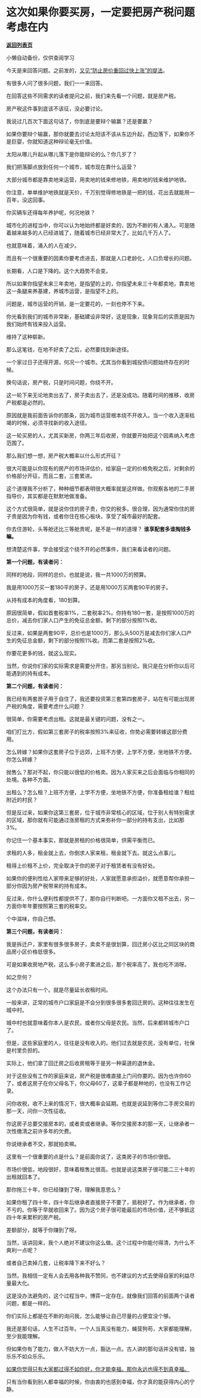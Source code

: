 # 这次如果你要买房，一定要把房产税问题考虑在内

[**返回列表页**](/gzh/记忆承载3)

小懒自动备份，仅供查阅学习

今天是来回答问题。之前发的，[又见“防止房价重回过快上涨”的提法](http://mp.weixin.qq.com/s?__biz=Mzg4MTg2MzU3Mg==&mid=2247483840&idx=1&sn=b7318aa7ce5cb2226dd4ab33eb5f56ae&chksm=cf5e3f3bf829b62d36beafc0339adbca25235f2f512ba0eba0205b84709cbe47c450b4c61941&scene=21#wechat_redirect)。  

有很多人问了很多问题，我们一一来回答。

在回答这些不同需求的读者提问之前，我们来先看一个问题，就是房产税。  

房产税这件事到底该不该征，没必要讨论。  

我说过几百次下面这句话了，你到底是要辩个输赢？还是要赢？  

如果你要辩个输赢，那你就要去讨论太阳该不该从东边升起，西边落下，如果你不是巨婴，你就知道这种辩论毫无价值。  

太阳从哪儿升起从哪儿落下是你能辩论的么？你几岁了？  

我们把落脚点放到任何一个城市，城市现在靠什么运营？  

大部分城市都是靠卖地来运营，用卖地的钱来修地铁，用卖地的钱来维护地铁。  

你注意，单单维护地铁就是天价，千万别觉得修地铁是一把的钱，花出去就能用一百年，没这回事。

你买辆车还得每年养护呢，何况地铁？

城市化的进程当中，你可以认为地始终都是好卖的，因为不断的有人涌入。可是随着越来越多的人已经进城了，随着城市已经非常大了，比如几千万人了。  

也就意味着，涌入的人在减少。

而且有一个很重要的因素你要考虑进去，那就是人口老龄化，人口负增长的问题。

长期看，人口是下降的。这个大趋势不会变。  

所以如果你指望未来三年卖地，是指望的上的，你指望未来三十年都卖地，靠卖地这一条腿来养基建，养城市运营，是指望不上的。  

问题是，城市运营的开销，是一定要花的，一刻也停不下来。  

你光看到我们的城市非常新，基础建设非常好，这是现象，现象背后的实质是因为我们始终有钱来投入运营。  

维持了这种崭新。

那么这笔钱，在地不好卖了之后，必然要找到新途径。  

一个家过日子还得开源，何况一个城市。尤其当你看到城投债问题始终存在的时候。

换句话说，房产税，只是时间问题，你绕不开。  

这一轮下来无论地卖出去了，房子卖出去了，还是没成功。随着时间的推移，收房产税都是必然的。

原因就是我前面告诉你的那条，因为城市运营根本绕不开收入。当一个收入逐渐枯竭的时候，必须寻找新的收入途径。

这一轮买房的人，尤其买新房，你两三年后收房，你就要开始把这个因素纳入考虑范围了。  

那么我们想一想，房产税大概率以什么形式开征？  

很大可能是以你现有的房产的市场评估价，给家庭一定的价格免税之后，对剩余的价格部分开征，而且二套，三套累进。  

这个道理我不分析了，种种细节都表明很大概率就是这样做。你观察各地的二手房指导价，其实都是在默默地做准备。  

这个方式很简单，就是说你住的房子贵，你交的税多。很合理，因为通常你住的房子贵是因为你有钱，或者你住在核心板块，享受了城市最好的配套。  

你去住游轮，头等舱还比三等舱贵呢，是不是一样的道理？ **谁享配套多谁掏钱多嘛。**  

想清楚这件事，学会接受这个绕不开的必然事件，我们来看读者的问题。  

 **第一个问题，有读者问：**

同样的地段，同样的总价。也就是说，我一共1000万的预算。

我是用1000万买一套180平的房子，还是用1000万买两套90平的房子。

从持有成本的角度看，180划算。  

原因很简单，假如首套税率1%，二套税率2%。你持有180一套，是按照1000万的总价，减去你们家人口产生的免征总金额，剩下的部分按照1%收。  

反过来，如果是两套90平，总价也是1000万，那么头500万是减去你们家人口产生的免征总金额，剩下的部分按照1%收。而第二套是按照2%收。

你要花更多的钱，就这么现实。  

当然，你说你们家的实际需求是需要分开住，那另当别论。我只是在分析你以后可能遇到的持有成本。

 **第二个问题，有读者问：**

我已经有两套房子用于自住了，我还要投资第三套第四套房子，站在有可能出现房产税的角度，需要考虑什么问题？  

很简单，你需要考虑出租。这就是最关键的问题，没有之一。

咱们打比方，假如第三套房子的税率按照3%来征收，你势必需要转嫁这部分费用。

怎么转嫁？如果你这套房子位于远郊，上班不方便，上学不方便，坐地铁不方便。你怎么转嫁？

抛售么？那对不起，你只能以很低的价格卖。因为人家买来之后会面临与你相同的处境。各种不方面。  

出租么？怎么租？上班不方便，上学不方便，坐地铁不方便，你准备租给谁？租给附近的村民？

但是反过来，如果你这第三套房，位于城市非常核心的区域，位于别人有特别需求的区域，那你就有可能通过涨房租的方式来弥补你一部分的持有支出，比如那3%。  

你记住一个基本事实，那就是房租的价格很简单，供需平衡而已。  

求租的人多，租金就上去，你倒求人家来租，租金就下去。就这么点事儿。  

租得上价租不上价，完全取决于你的房子对于租赁者有没有好处。  

如果你的便利性给人家带来足够的好处，人家就愿意承担溢价，就愿意帮你承担一部分你因为房产税带来的持有成本。

反过来，你什么便利性都提供不了，那你自行判断吧。一方面你又租不出去，另一方面你年年要按照第三套的税率交。

个中滋味，你自己想。

 **第三个问题，有读者问：**

我是拆迁户，家里有很多很多房子，卖卖不是很划算，回迁房小区比之同区块的商品房小区价格低很多。  

可是如果收房地产税，这么多小房子累进之后，那个税率高了，我也吃不消呀。

如之奈何？

这个办法只有一个。就是尽量延长收租时间。

一般来讲，正常的城市户口家庭是不会分到很多很多套回迁房的。这种往往发生在城中村。  

城中村也就意味着你本人是农民，或者你父母是农民。当然，后来都转城市户口了。  

但是，这些家庭里的人，往往是没有收入的。他们过去就是农民，没有单位，社保是村里负担的。

实际上，他们拿了回迁房之后收房租等于是另一种渠道的退休金。  

对于这些没有工作的家庭来说，房产税是很难直接上门问你要的。因为也许你60了，或者这房子在你父母名下，你父母60了，这辈子都是种地的，也没有工作记录。  

问你收税，收不上来的情况下，很大概率会延期。也就是说延到等你二手房交易的那一天，问你一次性征收。

你这房子总要交接房本的，或者卖或者继承。等你交接房本的那一天，让继承者一次性缴清之前许多年的欠费。  

你说继承者不交，那就拍卖嘛。

这里有一个很重要的点是什么？是前面你说了，这类房子的市场价很低。  

市场价很低，地段很好，意味着租售比很高。也就是说这类房子很可能二三十年的出租就回本了。

那你拖三十年，你已经赚到了呀，理解我意思么？  

如果你租了四十年，四十年后继承者直接房子不要了，抵税好了。作为继承者，你不亏的。你等于早就收回来了。因为这个房子很可能最后的市场价值，还不够抵这四十年来累积的房产税。

差额部分，就等于你赚到了呀。

当然，话讲回来，我个人绝对不建议你这么做。这个过程中你能付得清，为什么不爽利一点呢？  

或者自己卖掉几套，让税率降下来不好么？  

当然，我相信一定有人会去用各种我不赞同，也不建议的方式去使得自家的利益尽量最大化。  

这是没办法避免的，这个过程当中，博弈一定存在。就像我们回答的前面两个读者问题，都是一样的。

你们实际上都是在不断的询问我，怎么能够让自己尽量的占便宜没个够。

我还是那句话，人生不过百年。一个人当真没有能力，蝇营狗苟，大家都能理解，至少我能理解。  

但如果你有了能力，做人不妨大方一点，豁达一点。古人讲的那句话并没有错，独乐乐不如众乐乐。

[如果你觉得只有大家都过得不如你好，你才能幸福，那你永远也得不到真幸福。](http://mp.weixin.qq.com/s?__biz=MzU3NDc5Nzc0NQ==&mid=2247522905&idx=1&sn=00d1a70b1b754a6f31a74518fa13ff36&chksm=fd2e3887ca59b1914b7ee0ff7d59ed19b2e80cafa6af93d0a42de176de8808c714b9b3ecfc8f&scene=21#wechat_redirect)

只有当你看到别人都幸福的时候，你由衷的也感到幸福，你才真的能获得内心的宁静。

